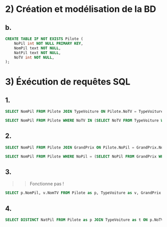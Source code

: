 # 2) Création et modélisation de la BD

## b.

```sql
CREATE TABLE IF NOT EXISTS Pilote (
    NoPil int NOT NULL PRIMARY KEY,
    NomPil text NOT NULL,
    NatPil text NOT NULL,
    NoTV int NOT NULL,
);
```

# 3) Éxécution de requêtes SQL

## 1.

```sql
SELECT NomPil FROM Pilote JOIN TypeVoiture ON Pilote.NoTV = TypeVoiture.NoTV AND Moteur = "Renault";
```

```sql
SELECT NomPil FROM Pilote WHERE NoTV IN (SELECT NoTV FROM TypeVoiture WHERE Moteur = "Renault");
```


## 2.

```sql
SELECT NomPil FROM Pilote JOIN GrandPrix ON Pilote.NoPil = GrandPrix.NoPil WHERE NomGP = "Monaco";
```

```sql
SELECT NomPil FROM Pilote WHERE NoPil = (SELECT NoPil FROM GrandPrix WHERE NomGP = "Monaco");
```

## 3.

>> Fonctionne pas !

```sql
SELECT p.NomPil, v.NomTV FROM Pilote as p, TypeVoiture as v, GrandPrix as gp WHERE gp.NoPil = p.NoPil AND gp.NomGP = "Monza";
```

## 4.

```sql
SELECT DISTINCT NatPil FROM Pilote as p JOIN TypeVoiture as t ON p.NoTV = t.NoTV WHERE NomTV = "Williams";
```